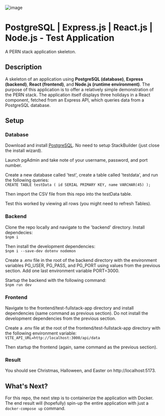 ![image](https://github.com/user-attachments/assets/ae0082b5-4f58-4b0f-a3d5-6edb979c205d)
# PostgreSQL | Express.js | React.js | Node.js - Test Application
A PERN stack application skeleton.

## Description
A skeleton of an application using **PostgreSQL (database)**, **Express (backend)**, **React (frontend)**, and **Node.js (runtime environment)**.
The purpose of this application is to offer a relatively simple demonstration of the PERN stack.
The application itself displays three holidays in a React component, fetched from an Express API, which queries data from a PostgreSQL database.

## Setup
### Database
Download and install <a href="https://www.postgresql.org/download/">PostgreSQL</a>. No need to setup StackBuilder (just close the install wizard).

Launch pgAdmin and take note of your username, password, and port number. 

Create a new database called 'test', create a table called 'testdata', and run the following queries:\
``
CREATE TABLE testData (
  id SERIAL PRIMARY KEY,
	name VARCHAR(45)
);
``

Then import the CSV file from this repo into the testData table.

Test this worked by viewing all rows (you might need to refresh Tables).

### Backend
Clone the repo locally and navigate to the 'backend' directory. Install dependecies: \
``$npm i``

Then install the development dependencies: \
``$npm i --save-dev dotenv nodemon``

Create a .env file in the root of the backend directory with the environment variables PG_USER, PG_PASS, and PG_PORT using values from the previous section. Add one last environment variable PORT=3000.

Startup the backend with the following command: \
``$npm run dev``

### Frontend
Navigate to the frontend/test-fullstack-app directory and install dependencies (same command as previous section). Do not install the development dependencies from the previous section.

Create a .env file at the root of the frontend/test-fullstack-app directory with the following environment variable: \
``VITE_API_URL=http://localhost:3000/api/data``

Then startup the frontend (again, same command as the previous section).

### Result
You should see Christmas, Halloween, and Easter on http://localhost:5173.

## What's Next?
For this repo, the next step is to containerize the application with Docker. The end result will (hopefully) spin-up the entire application with just a ``docker-compose up`` command.
